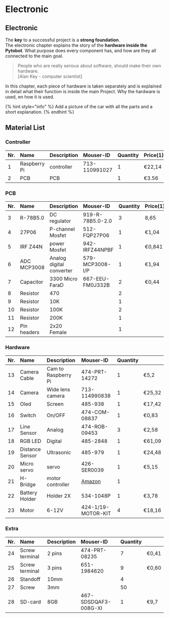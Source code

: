 # Electronic

## Electronic

The **key** to a successful project is a **strong foundation**.   
The electronic chapter explains the story of the **hardware inside the Pytobot**. What purpose does every component has, and how are they all connected to the main goal.

> People who are really serious about software, should make their own hardware.   
>  \[Alan Key - computer scientist\]

In this chapter, each piece of hardware is taken separately and is explained in detail what their function is inside the main Project. Why the hardware is used, en how it is used.

{% hint style="info" %}
Add a picture of the car with all the parts and a short explanation.
{% endhint %}

## Material List

### Controller

| Nr. | Name | Description | Mouser-ID | Quantity | Price\(1\) |
| :--- | :--- | :--- | :--- | :--- | :--- |
| 1 | Raspberry Pi | controller | 713-110991027 | 1 | €22,14 |
| 2 | PCB | PCB |  | 1 | €3.56 |

### PCB

| Nr. | Name | Description | Mouser-ID | Quantity | Price\(1\) |
| :--- | :--- | :--- | :--- | :--- | :--- |
| 3 | R-78B5.0 | DC regulator | 919-R-78B5.0-2.0 | 3 | 8,65 |
| 4 | 27P06 | P-channel Mosfet | 512-FQP27P06 | 1 | €1,04 |
| 5 | IRF Z44N | power Mosfet | 942-IRFZ44NPBF | 1 | €0,841 |
| 6 | ADC MCP3008 | Analog digital converter | 579-MCP3008-I/P | 1 | €1,94 |
| 7 | Capacitor | 3300 Micro FaraD | 667-EEU-FM0J332B | 2 | €0,44 |
| 8 | Resistor | 470 |  | 2 |  |
| 9 | Resistor | 10K |  | 1 |  |
| 10 | Resistor | 100K |  | 2 |  |
| 11 | Resistor | 200K |  | 1 |  |
| 12 | Pin headers  | 2x20 Female |  | 1 |  |

### Hardware

| Nr. | Name | Description | Mouser-ID | Quantity |  |
| :--- | :--- | :--- | :--- | :--- | :--- |
| 13 | Camera Cable | Cam to Raspberry Pi | 474-PRT-14272 | 1 | €5,2 |
| 14 | Camera | Wide lens camera | 713-114990838 | 1 | €25,32 |
| 15 | Oled | Screen | 485-938 | 1 | €17,42 |
| 16 | Switch | On/OFF | 474-COM-08837 | 1 | €0,83 |
| 17 | Line Sensor | Analog | 474-ROB-09453 | 3 | €2,58 |
| 18 | RGB LED | Digital | 485-2848 | 1 | €61,09 |
| 19 | Distance Sensor | Ultrasonic | 485-979 | 1 | €24,48 |
| 20 | Micro servo | servo | 426-SER0039 | 1 | €5,15 |
| 21 | H-Bridge | motor controller | [Amazon](https://www.amazon.de/dp/B077YC3JX9/ref=sr_1_3?__mk_nl_NL=ÅMÅŽÕÑ&keywords=h-bridge&qid=1557838520&s=gateway&sr=8-3) | 1 |  |
| 22 | Battery Holder | Holder 2X | 534-1048P | 1 | €3,78 |
| 23 | Motor | 6-12V | 424-1/19-MOTOR-KIT | 4 | €18,16 |

### Extra

| Nr. | Name | Description | Mouser-ID | Quantity |  |
| :--- | :--- | :--- | :--- | :--- | :--- |
| 24 | Screw terminal  | 2 pins | 474-PRT-08235 | 7 | €0,41 |
| 25 | Screw terminal |  3 pins |  651-1984620 | 9 | €0,60 |
| 26 | Standoff | 10mm |  | 4 |  |
| 27 | Screw | 3mm |  | 50 |  |
| 28 | SD-card  | 8GB | 467-SDSDQAF3-008G-XI | 1 | €9,7 |



